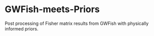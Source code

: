 # GWFish-meets-Priors
Post processing of Fisher matrix results from GWFish with physically informed priors.
